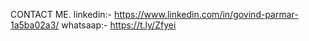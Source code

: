 CONTACT ME.
linkedin:- https://www.linkedin.com/in/govind-parmar-1a5ba02a3/
whatsaap:- https://t.ly/Zfyei
